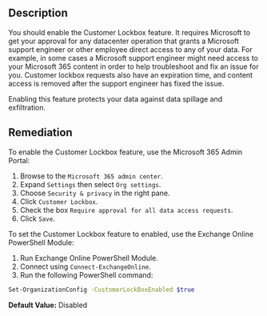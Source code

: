 ## Description

You should enable the Customer Lockbox feature. It requires Microsoft to get your approval for any datacenter operation that grants a Microsoft support engineer or other employee direct access to any of your data. For example, in some cases a Microsoft support engineer might need access to your Microsoft 365 content in order to help troubleshoot and fix an issue for you. Customer lockbox requests also have an expiration time, and content access is removed after the support engineer has fixed the issue.

Enabling this feature protects your data against data spillage and exfiltration.

## Remediation

To enable the Customer Lockbox feature, use the Microsoft 365 Admin Portal:

1. Browse to the `Microsoft 365 admin center`.
2. Expand `Settings` then select `Org settings`.
3. Choose `Security & privacy` in the right pane.
4. Click `Customer Lockbox`.
5. Check the box `Require approval for all data access requests`.
6. Click `Save`.

To set the Customer Lockbox feature to enabled, use the Exchange Online PowerShell Module:

1. Run Exchange Online PowerShell Module.
2. Connect using `Connect-ExchangeOnline`.
3. Run the following PowerShell command:

```bash
Set-OrganizationConfig -CustomerLockBoxEnabled $true
```

**Default Value:** Disabled